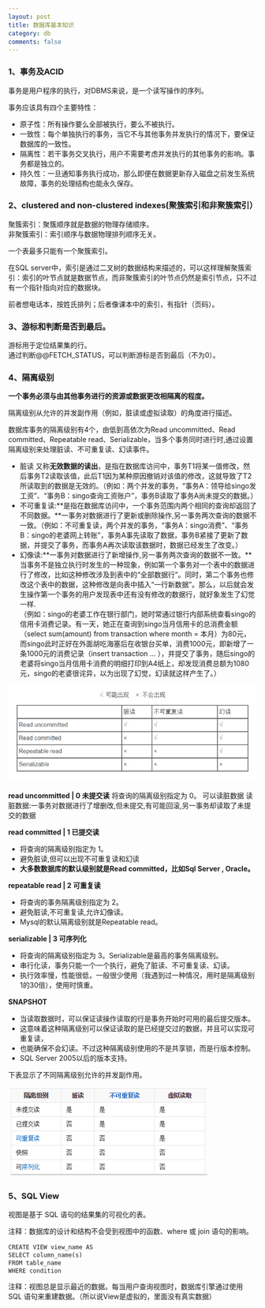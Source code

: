 ```yaml
---
layout: post
title: 数据库基本知识
category: db
comments: false
---
```

### 1、事务及ACID

事务是用户程序的执行，对DBMS来说，是一个读写操作的序列。

事务应该具有四个主要特性：  

- 原子性：所有操作要么全部被执行，要么不被执行。
- 一致性：每个单独执行的事务，当它不与其他事务并发执行的情况下，要保证数据库的一致性。
- 隔离性：若干事务交叉执行，用户不需要考虑并发执行的其他事务的影响。事务都是独立的。
- 持久性：一旦通知事务执行成功，那么即便在数据更新存入磁盘之前发生系统故障，事务的处理结构也能永久保存。

### 2、clustered and non-clustered indexes(聚簇索引和非聚簇索引）
聚簇索引：聚簇顺序就是数据的物理存储顺序。  
非聚簇索引：索引顺序与数据物理排列顺序无关。

一个表最多只能有一个聚簇索引。

在SQL server中，索引是通过二叉树的数据结构来描述的，可以这样理解聚簇索引：索引的叶节点就是数据节点，而非聚簇索引的叶节点仍然是索引节点，只不过有一个指针指向对应的数据块。

前者想电话本，按姓氏排列；后者像课本中的索引，有指针（页码）。

### 3、游标和判断是否到最后。
游标用于定位结果集的行。  
通过判断@@FETCH_STATUS，可以判断游标是否到最后（不为0）。

### 4、隔离级别
**一个事务必须与由其他事务进行的资源或数据更改相隔离的程度。**

隔离级别从允许的并发副作用（例如，脏读或虚拟读取）的角度进行描述。

数据库事务的隔离级别有4个，由低到高依次为Read uncommitted、Read committed、Repeatable read、Serializable，当多个事务同时进行时,通过设置隔离级别来处理脏读、不可重复读、幻读事件。

- 脏读 又称**无效数据的读出**，是指在数据库访问中，事务T1将某一值修改，然后事务T2读取该值，此后T1因为某种原因撤销对该值的修改，这就导致了T2所读取到的数据是无效的。（例如：两个并发的事务，“事务A：领导给singo发工资”、“事务B：singo查询工资账户”，事务B读取了事务A尚未提交的数据。）
- 不可重复读:**是指在数据库访问中，一个事务范围内两个相同的查询却返回了不同数据。**一事务对数据进行了更新或删除操作,另一事务两次查询的数据不一致。（例如：不可重复读，两个并发的事务，“事务A：singo消费”、“事务B：singo的老婆网上转账”，事务A事先读取了数据，事务B紧接了更新了数据，并提交了事务，而事务A再次读取该数据时，数据已经发生了改变。）
- 幻像读:**一事务对数据进行了新增操作,另一事务两次查询的数据不一致。**当事务不是独立执行时发生的一种现象，例如第一个事务对一个表中的数据进行了修改，比如这种修改涉及到表中的“全部数据行”。同时，第二个事务也修改这个表中的数据，这种修改是向表中插入“一行新数据”。那么，以后就会发生操作第一个事务的用户发现表中还有没有修改的数据行，就好象发生了幻觉一样.  
（例如：singo的老婆工作在银行部门，她时常通过银行内部系统查看singo的信用卡消费记录。有一天，她正在查询到singo当月信用卡的总消费金额（select sum(amount) from transaction where month = 本月）为80元，而singo此时正好在外面胡吃海塞后在收银台买单，消费1000元，即新增了一条1000元的消费记录（insert transaction ... ），并提交了事务，随后singo的老婆将singo当月信用卡消费的明细打印到A4纸上，却发现消费总额为1080元，singo的老婆很诧异，以为出现了幻觉，幻读就这样产生了。）
	
![2](/images/201510/isoLevel2.png "隔离级别")

**read uncommitted | 0 未提交读**
将查询的隔离级别指定为 0。
可以读脏数据
读脏数据:一事务对数据进行了增删改,但未提交,有可能回滚,另一事务却读取了未提交的数据

**read committed | 1 已提交读**

- 将查询的隔离级别指定为 1。
- 避免脏读,但可以出现不可重复读和幻读
- **大多数数据库的默认级别就是Read committed，比如Sql Server , Oracle。**
	
**repeatable read | 2 可重复读**

- 将查询的事务隔离级别指定为 2。
- 避免脏读,不可重复读,允许幻像读。
- Mysql的默认隔离级别就是Repeatable read。

**serializable | 3 可序列化**

- 将查询的隔离级别指定为 3。Serializable是最高的事务隔离级别。
- 串行化读，事务只能一个一个执行，避免了脏读、不可重复读、幻读。
- 执行效率慢，性能很低，一般很少使用（我遇到过一种情况，用时是隔离级别1的30倍），使用时慎重。

**SNAPSHOT**　

- 当读取数据时，可以保证读操作读取的行是事务开始时可用的最后提交版本。
- 这意味着这种隔离级别可以保证读取的是已经提交过的数据，并且可以实现可重复读，
- 也能确保不会幻读。不过这种隔离级别使用的不是共享锁，而是行版本控制。
- SQL Server 2005以后的版本支持。

下表显示了不同隔离级别允许的并发副作用。

![1](/images/201510/isoLevel.png "隔离级别")

### 5、SQL View

视图是基于 SQL 语句的结果集的可视化的表。

注释：数据库的设计和结构不会受到视图中的函数、where 或 join 语句的影响。

	CREATE VIEW view_name AS
	SELECT column_name(s)
	FROM table_name
	WHERE condition
注释：视图总是显示最近的数据。每当用户查询视图时，数据库引擎通过使用 SQL 语句来重建数据。（所以说View是虚拟的，里面没有真实数据）